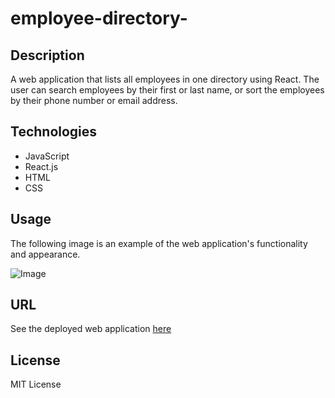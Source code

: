 # employee-directory-



## Description

A web application that lists all employees in one directory using React. The user can search employees by their first or last name, or sort the employees by their phone number or email address.

## Technologies

* JavaScript
* React.js
* HTML
* CSS


## Usage

The following image is an example of the web application's functionality and appearance.

![Image](employee-directory-/ED.png)

## URL

See the deployed web application [here](https://evening-fjord-26315.herokuapp.com/)

## License

MIT License
